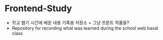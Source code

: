 # Frontend-Study
* 학교 웹기 시간에 배운 내용 기록용 저장소 + 그냥 프론트 작품들?
* Repository for recording what was learned during the school web basal class

